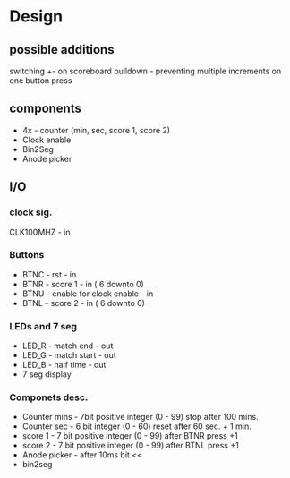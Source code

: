 # Design
## possible additions
switching +- on scoreboard
pulldown - preventing multiple increments on one button press 
## components
- 4x - counter (min, sec, score 1, score 2)
- Clock enable
- Bin2Seg
- Anode picker
## I/O
### clock sig.
CLK100MHZ        - in
### Buttons
- BTNC - rst     - in
- BTNR - score 1 - in ( 6 downto 0)
- BTNU - enable for clock enable - in
- BTNL - score 2 - in ( 6 downto 0)
### LEDs and 7 seg
- LED_R - match end   - out
- LED_G - match start - out
- LED_B - half time   - out
- 7 seg display
### Componets desc.
- Counter mins - 7bit positive integer (0 - 99) stop after 100 mins.
- Counter sec  - 6 bit integer (0 - 60) reset after 60 sec. + 1 min.
- score 1      - 7 bit positive integer (0 - 99) after BTNR press +1
- score 2      - 7 bit positive integer (0 - 99) after BTNL press +1
- Anode picker - after 10ms bit <<
- bin2seg
